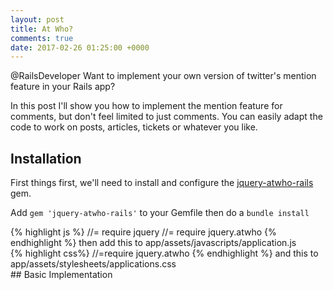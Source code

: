 ```yaml
---
layout: post
title: At Who? 
comments: true
date: 2017-02-26 01:25:00 +0000
---
```

<p class='message'>@RailsDeveloper Want to implement your own version of twitter's mention feature in your Rails app?<p>
 
In this post I'll show you how to implement the mention feature for comments, but don't feel limited to just comments. You can easily adapt the code to work on posts, articles, tickets or whatever you like. 
## Installation
First things first, we'll need to install and configure the [jquery-atwho-rails](https://github.com/ichord/jquery-atwho-rails) gem.

Add `gem 'jquery-atwho-rails'` to your Gemfile then do a `bundle install`

<div class='block-code'>
{% highlight js %}
//= require jquery
//= require jquery.atwho
{% endhighlight %}
then add this to app/assets/javascripts/application.js
</div>

<div class='block-code'>
{% highlight css%}
//=require jquery.atwho 
{% endhighlight %}
and this to app/assets/stylesheets/applications.css
</div>
## Basic Implementation  





